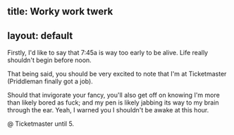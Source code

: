 title: Worky work twerk
---
layout: default
---

Firstly, I'd like to say that 7:45a is way too early to be alive. Life really
shouldn't begin before noon.

That being said, you should be very excited to note that I'm at Ticketmaster
(Priddleman finally got a job).

Should that invigorate your fancy, you'll also get off on knowing I'm more
than likely bored as fuck; and my pen is likely jabbing its way to my brain
through the ear. Yeah, I warned you I shouldn't be awake at this hour.

@ Ticketmaster until 5.
